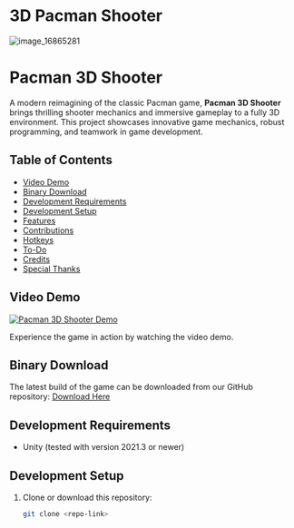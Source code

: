 # 3D Pacman Shooter

![image_16865281](https://github.com/user-attachments/assets/35c6573f-34e6-445f-bb02-f0fe3078814a)
# Pacman 3D Shooter

A modern reimagining of the classic Pacman game, **Pacman 3D Shooter** brings thrilling shooter mechanics and immersive gameplay to a fully 3D environment. This project showcases innovative game mechanics, robust programming, and teamwork in game development.

## Table of Contents
- [Video Demo](#video-demo)
- [Binary Download](#binary-download)
- [Development Requirements](#development-requirements)
- [Development Setup](#development-setup)
- [Features](#features)
- [Contributions](#contributions)
- [Hotkeys](#hotkeys)
- [To-Do](#to-do)
- [Credits](#credits)
- [Special Thanks](#special-thanks)

## Video Demo

[![Pacman 3D Shooter Demo](https://img.youtube.com/vi/sgMRPB3Ot78/0.jpg)](https://www.youtube.com/watch?v=sgMRPB3Ot78 "Pacman 3D Shooter Demo")

Experience the game in action by watching the video demo.

## Binary Download

The latest build of the game can be downloaded from our GitHub repository: 
[Download Here](#)

## Development Requirements

- Unity (tested with version 2021.3 or newer)

## Development Setup

1. Clone or download this repository:
   ```bash
   git clone <repo-link>

